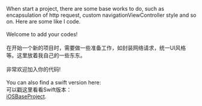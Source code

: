 When start a project, there are some base works to do, such as encapsulation of http request, custom navigationViewController style and so on. Here are some like I code.<br>
<br>
Welcome to add your codes!<br>
<br>
在开始一个新的项目时，需要做一些准备工作，如封装网络请求，统一UI风格等。这里放着我自己的一些东东。<br>
<br>
非常欢迎加入你的代码!<br>
<br>
You can also find a swift version here:<br>
可以戳这里看看Swift版本：<br>
[iOSBaseProject](https://github.com/DingHub/iOSBaseProject).
